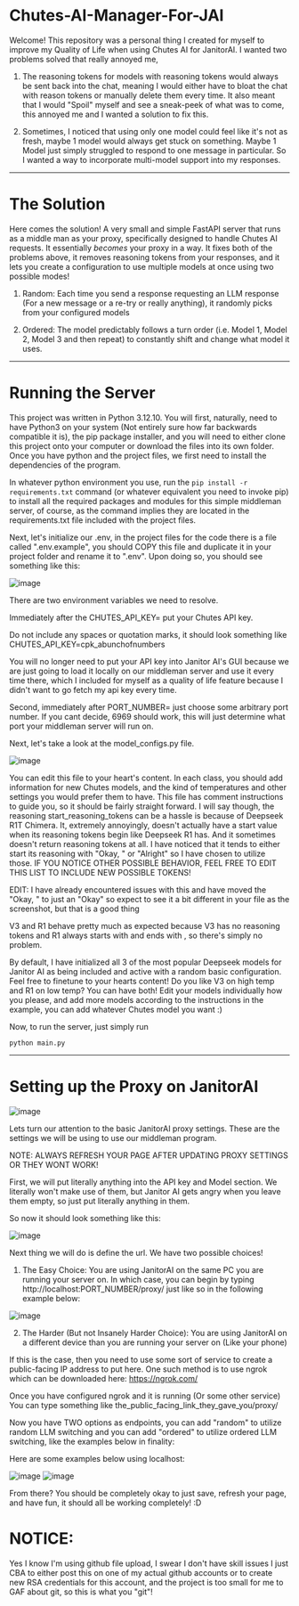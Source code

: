 # Chutes-AI-Manager-For-JAI

Welcome! This repository was a personal thing I created for myself to improve my Quality of Life when using Chutes AI for JanitorAI. I wanted two problems solved that really annoyed me,

1. The reasoning tokens for models with reasoning tokens would always be sent back into the chat, meaning I would either have to bloat the chat with reason tokens or manually delete them every time. It also meant that I would "Spoil" myself and see a sneak-peek of what was to come, this annoyed me and I wanted a solution to fix this.

2. Sometimes, I noticed that using only one model could feel like it's not as fresh, maybe 1 model would always get stuck on something. Maybe 1 Model just simply struggled to respond to one message in particular. So I wanted a way to incorporate multi-model support into my responses.

---
# The Solution

Here comes the solution! A very small and simple FastAPI server that runs as a middle man as your proxy, specifically designed to handle Chutes AI requests. It essentially *becomes* your proxy in a way. It fixes both of the problems above, it removes reasoning tokens from your responses, and it lets you create a configuration to use multiple models at once using two possible modes!

1. Random: Each time you send a response requesting an LLM response (For a new message or a re-try or really anything), it randomly picks from your configured models

2. Ordered: The model predictably follows a turn order (i.e. Model 1, Model 2, Model 3 and then repeat) to constantly shift and change what model it uses.

---
# Running the Server

This project was written in Python 3.12.10. You will first, naturally, need to have Python3 on your system (Not entirely sure how far backwards compatible it is), the pip package installer, and you will need to either clone this project onto your computer or download the files into its own folder. Once you have python and the project files, we first need to install the dependencies of the program.

In whatever python environment you use, run the `pip install -r requirements.txt` command (or whatever equivalent you need to invoke pip) to install all the required packages and modules for this simple middleman server, of course, as the command implies they are located in the requirements.txt file included with the project files.

Next, let's initialize our .env, in the project files for the code there is a file called ".env.example", you should COPY this file and duplicate it in your project folder and rename it to ".env". Upon doing so, you should see something like this:

![image](https://github.com/user-attachments/assets/f09f9cb9-03e1-4130-8b4b-737eb2053951)

There are two environment variables we need to resolve. 

Immediately after the CHUTES_API_KEY= put your Chutes API key.

Do not include any spaces or quotation marks, it should look something like CHUTES_API_KEY=cpk_abunchofnumbers

You will no longer need to put your API key into Janitor AI's GUI because we are just going to load it locally on our middleman server and use it every time there, which I included for myself as a quality of life feature because I didn't want to go fetch my api key every time.

Second, immediately after PORT_NUMBER= just choose some arbitrary port number. If you cant decide, 6969 should work, this will just determine what port your middleman server will run on.

Next, let's take a look at the model_configs.py file.

![image](https://github.com/user-attachments/assets/37a145c8-b557-42bc-89b3-a496a21e64e1)

You can edit this file to your heart's content. In each class, you should add information for new Chutes models, and the kind of temperatures and other settings you would prefer them to have. This file has comment instructions to guide you, so it should be fairly straight forward. I will say though, the reasoning start_reasoning_tokens can be a hassle is because of Deepseek R1T Chimera. It, extremely annoyingly, doesn't actually have a start <think> value when its reasoning tokens begin like Deepseek R1 has. And it sometimes doesn't return reasoning tokens at all. I have noticed that it tends to either start its reasoning with "Okay, " or "Alright" so I have chosen to utilize those. IF YOU NOTICE OTHER POSSIBLE BEHAVIOR, FEEL FREE TO EDIT THIS LIST TO INCLUDE NEW POSSIBLE TOKENS!

EDIT: I have already encountered issues with this and have moved the "Okay, " to just an "Okay" so expect to see it a bit different in your file as the screenshot, but that is a good thing

V3 and R1 behave pretty much as expected because V3 has no reasoning tokens and R1 always starts with <think> and ends with </think>, so there's simply no problem.

By default, I have initialized all 3 of the most popular Deepseek models for Janitor AI as being included and active with a random basic configuration. Feel free to finetune to your hearts content! Do you like V3 on high temp and R1 on low temp? You can have both! Edit your models individually how you please, and add more models according to the instructions in the example, you can add whatever Chutes model you want :)

Now, to run the server, just simply run

`python main.py`

---
# Setting up the Proxy on JanitorAI

![image](https://github.com/user-attachments/assets/b2a9d09e-20e6-41ae-83ac-9af80c3e6945)

Lets turn our attention to the basic JanitorAI proxy settings. These are the settings we will be using to use our middleman program.

NOTE: ALWAYS REFRESH YOUR PAGE AFTER UPDATING PROXY SETTINGS OR THEY WONT WORK!

First, we will put literally anything into the API key and Model section. We literally won't make use of them, but Janitor AI gets angry when you leave them empty, so just put literally anything in them.

So now it should look something like this:

![image](https://github.com/user-attachments/assets/486ad918-d30b-4dd1-a92e-06344fa9b0da)

Next thing we will do is define the url. We have two possible choices!

1. The Easy Choice: You are using JanitorAI on the same PC you are running your server on. In which case, you can begin by typing http://localhost:PORT_NUMBER/proxy/ just like so in the following example below:

![image](https://github.com/user-attachments/assets/54e5c3e5-f57c-4cc8-8cda-124aacad5d4a)

2. The Harder (But not Insanely Harder Choice): You are using JanitorAI on a different device than you are running your server on (Like your phone)

If this is the case, then you need to use some sort of service to create a public-facing IP address to put here. One such method is to use ngrok which can be downloaded here: https://ngrok.com/

Once you have configured ngrok and it is running (Or some other service) You can type something like the_public_facing_link_they_gave_you/proxy/

Now you have TWO options as endpoints, you can add "random" to utilize random LLM switching and you can add "ordered" to utilize ordered LLM switching, like the examples below in finality:

Here are some examples below using localhost:

![image](https://github.com/user-attachments/assets/72fbb7ae-0ec6-4b95-ae60-c91f7840b3d4)
![image](https://github.com/user-attachments/assets/971e9a70-02e8-489b-8b1c-2580722bc0d3)

From there? You should be completely okay to just save, refresh your page, and have fun, it should all be working completely! :D

# NOTICE:

Yes I know I'm using github file upload, I swear I don't have skill issues I just CBA to either post this on one of my actual github accounts or to create new RSA credentials for this account, and the project is too small for me to GAF about git, so this is what you "git"! 

